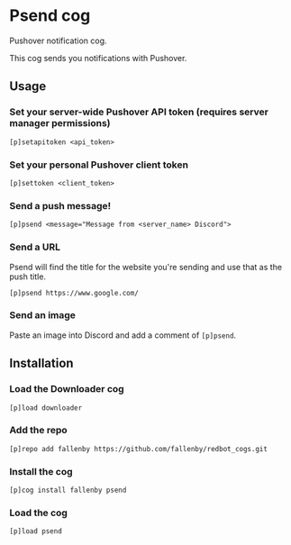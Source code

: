 # Psend cog
Pushover notification cog.

This cog sends you notifications with Pushover.

## Usage

### Set your server-wide Pushover API token (requires server manager permissions)

```
[p]setapitoken <api_token>
```

### Set your personal Pushover client token
```
[p]settoken <client_token>
```

### Send a push message!
```
[p]psend <message="Message from <server_name> Discord">
```

### Send a URL
Psend will find the title for the website you're sending and use that as the push title.
```
[p]psend https://www.google.com/
```

### Send an image
Paste an image into Discord and add a comment of `[p]psend`.

## Installation

### Load the Downloader cog

```
[p]load downloader
```

### Add the repo

```
[p]repo add fallenby https://github.com/fallenby/redbot_cogs.git
```

### Install the cog

```
[p]cog install fallenby psend
```

### Load the cog

```
[p]load psend
```